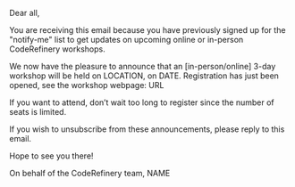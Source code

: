 Dear all,

You are receiving this email because you have previously signed up for the "notify-me" list to get updates 
on upcoming online or in-person CodeRefinery workshops.

We now have the pleasure to announce that an [in-person/online] 3-day workshop will be held on LOCATION, on DATE. 
Registration has just been opened, see the workshop webpage: 
URL 

If you want to attend, don’t wait too long to register since the number of seats is limited.

If you wish to unsubscribe from these announcements, please reply to this email.

Hope to see you there!

On behalf of the CodeRefinery team,
NAME
